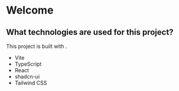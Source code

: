 # Welcome 


## What technologies are used for this project?

This project is built with .

- Vite
- TypeScript
- React
- shadcn-ui
- Tailwind CSS
